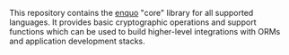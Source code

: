 This repository contains the [enquo](https://enquo.org) "core" library for all supported languages.
It provides basic cryptographic operations and support functions which can be used to build higher-level integrations with ORMs and application development stacks.
